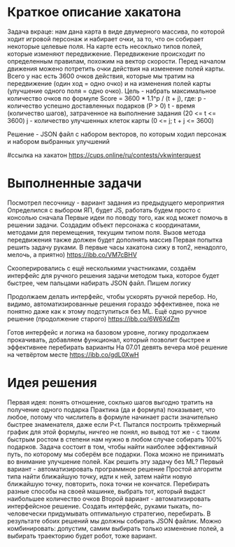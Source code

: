 # Краткое описание хакатона
Задача вкраце: нам дана карта в виде двумерного массива, по которой ходит игровой персонаж и набирает очки, за то, что он собирает некоторые целевые поля.
На карте есть несоклько типов полей, которые изменяют передвижение.
Передвижение происходит по определенным правилам, похожим на вектор скорости.
Перед началом движения можено потретить очки действия на изменение полей карты.
Всего у нас есть 3600 очков действия, которые мы тратим на передвижение (один ход = одно очко) и на изменения полей карты (улучшение одного поля = одно очко).
Цель - набрать максимальное количество очков по формуле
Score = 3600 * 1.1^p / (t + j), где:
p - количество успешно доставленных подарков (P > 0)
t - время (количество шагов), затраченное на выполнение задания (20 <= t <= 3600)
j - количество улучшенных клеток карты (0 <= j;  t + j <= 3600)

Решение - JSON файл с набором векторов, по которым ходил персонаж и набором выбранных улучшений

#ссылка на хакатон
https://cups.online/ru/contests/vkwinterquest

# Выполненные задачи
Посмотрел песочницу - вариант задания из предыдущего мероприятия
Определился с выбором ЯП, будет JS, работать будем просто с консолью сначала
Первые идеи по поводу того, как код может помочь в решении задачи. Создадим объект персонажа с координатами, методами для перемещения, текущим типом поля. Вызов метода
передвижения также должен будет дополнять массив
Первая попытка решить задачу руками. В первые часы хакатона сижу в топ2, ненадолго, мелочь, а приятно) https://ibb.co/VM7cBHV

Скооперировались с ещё несколькими участниками, создаём интерфейс для ручного решения задачи методом тыка, которое будет быстрее, чем пальцами набирать JSON файл.
Пишем логику

Продолжаем делать интерфейс, чтобы ускорять ручной перебор. Но, видимо, автоматизированные решения гораздо эффективнее, пока не понятно даже как к этому подступиться без ML. 
Ещё одно ручное решение (продолжение старого) https://ibb.co/6W6XdZm

Готов интерфейс и логика на базовом уровне, логику продолжаем прокачивать, добавляем функционал, который позволит быстрее и эффективнее перебирать варианты
На 07.01 девять вечера моё решение на четвёртом месте https://ibb.co/gdL0XwH

# Идея решения
Первая идея: понять отношение, соклько шагов выгодно тратить на получение одного подарка
Практика (да и формула) показывает, что любое, потому что числитель в формуле начинает расти значительно быстрее знаменателя, даже если P<t. Пытался построить трёхмерный график для этой формулы, ничгео не понял, но вывод тот же - с таким быстрым ростом в степени нам нужно в любом случае собирать 100% подарков. Задача состоит в том, чтобы найти наиболее эффективный путь, по которому мы соберём все подарки. Пока можно не принимать во внимание улучшение полей. Как решить эту задачу без ML?
Первый вариант - автоматизировать программное решение
Простой алгоритм типа найти ближайшую точку, идти к ней, затем найти новую ближайшую точку, повторить, пока точки не кончатся. Перебирать разные способы на своей машинке, выбрать тот, который выдаст наибольшее количество очков
Второй вариант - автоматизировать интерфейсное решение. Создать интерфейс, руками тыкать, по-человечески придумывать оптимальную стратегию, перебирать.
В результате обоих решений мы должны собирать JSON файлик.
Можно комбинировать: допустим, самим выбирать только изменение полей, а выбирать траекторию будет робот, тоже вариант.

